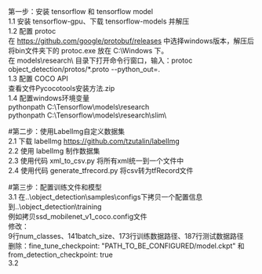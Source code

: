 第一步：安装 tensorflow 和 tensorflow model <br>
1.1 安装 tensorflow-gpu、下载 tensorflow-models 并解压 <br>
1.2 配置 protoc <br>
  在 https://github.com/google/protobuf/releases 中选择windows版本，解压后将bin文件夹下的 protoc.exe 放在 C:\Windows 下。<br>
  在 models\research\ 目录下打开命令行窗口，输入：protoc object_detection/protos/*.proto --python_out=.<br>
1.3 配置 COCO API<br>
  查看文件Pycocotools安装方法.zip<br>
1.4 配置windows环境变量 <br>
  pythonpath C:\Tensorflow\models\research<br>
  pythonpath C:\Tensorflow\models\research\slim\

#第二步：使用LabelImg自定义数据集<br>
2.1 下载 labelImg https://github.com/tzutalin/labelImg<br>
2.2 使用 labelImg 制作数据集<br>
2.3 使用代码 xml_to_csv.py 将所有xml统一到一个文件中<br>
2.4 使用代码 generate_tfrecord.py 将csv转为tfRecord文件

#第三步：配置训练文件和模型<br>
3.1 在..\object_detection\samples\configs下拷贝一个配置信息到..\object_detection\training<br>
例如拷贝ssd_mobilenet_v1_coco.config文件<br>
修改：<br>
9行num_classes、141batch_size、173行训练数据路径、187行测试数据路径<br>
删除：fine_tune_checkpoint: "PATH_TO_BE_CONFIGURED/model.ckpt" 和from_detection_checkpoint: true<br>
3.2 
